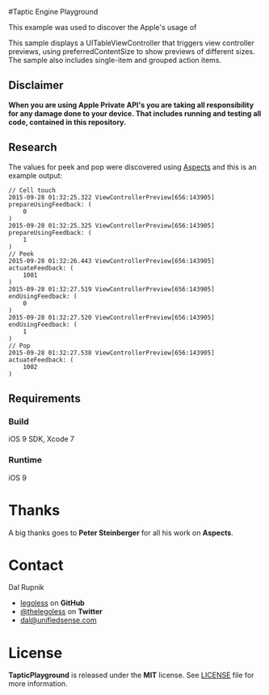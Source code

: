 #Taptic Engine Playground

This example was used to discover the Apple's usage of 

This sample displays a UITableViewController that triggers view controller previews, using preferredContentSize to show previews of different sizes. The sample also includes single-item and grouped action items.

## Disclaimer

**When you are using Apple Private API's you are taking all responsibility for any damage done to your device. That includes running and testing all code, contained in this repository.**

## Research

The values for peek and pop were discovered using [Aspects](https://github.com/steipete/Aspects) and this is an example output:

```
// Cell touch
2015-09-28 01:32:25.322 ViewControllerPreview[656:143905] prepareUsingFeedback: (
    0
)
2015-09-28 01:32:25.325 ViewControllerPreview[656:143905] prepareUsingFeedback: (
    1
)
// Peek
2015-09-28 01:32:26.443 ViewControllerPreview[656:143905] actuateFeedback: (
    1001
)
2015-09-28 01:32:27.519 ViewControllerPreview[656:143905] endUsingFeedback: (
    0
)
2015-09-28 01:32:27.520 ViewControllerPreview[656:143905] endUsingFeedback: (
    1
)
// Pop
2015-09-28 01:32:27.538 ViewControllerPreview[656:143905] actuateFeedback: (
    1002
)
```

## Requirements

### Build

iOS 9 SDK, Xcode 7

### Runtime

iOS 9

# Thanks

A big thanks goes to **Peter Steinberger** for all his work on **Aspects**.

Contact
======

Dal Rupnik

- [legoless](https://github.com/legoless) on **GitHub**
- [@thelegoless](https://twitter.com/thelegoless) on **Twitter**
- [dal@unifiedsense.com](mailto:dal@unifiedsense.com)

License
======

**TapticPlayground** is released under the **MIT** license. See [LICENSE](https://github.com/Legoless/TapticPlayground/blob/master/LICENSE) file for more information.
